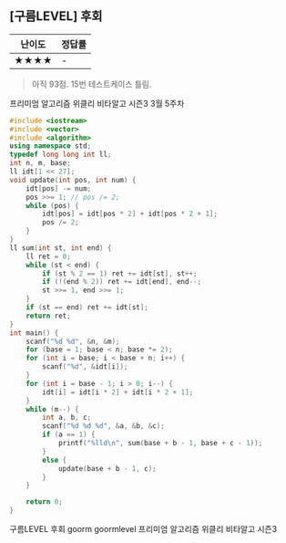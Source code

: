 ## [구름LEVEL] 후회

| 난이도 | 정답률 |
| ------ | ------ |
| ★★★★   | -      |

>  아직 93점. 15번 테스트케이스 틀림.



프리미엄 알고리즘 위클리 비타알고 시즌3 3월 5주차

```c++
#include <iostream>
#include <vector>
#include <algorithm>
using namespace std;
typedef long long int ll;
int n, m, base;
ll idt[1 << 27];
void update(int pos, int num) {
	idt[pos] -= num;
	pos >>= 1; // pos /= 2;
	while (pos) {
		idt[pos] = idt[pos * 2] + idt[pos * 2 + 1];
		pos /= 2;
	}
}
ll sum(int st, int end) {
	ll ret = 0;
	while (st < end) {
		if (st % 2 == 1) ret += idt[st], st++;
		if (!(end % 2)) ret += idt[end], end--;
		st >>= 1, end >>= 1;
	}
	if (st == end) ret += idt[st];
	return ret;
}
int main() {
	scanf("%d %d", &n, &m);
	for (base = 1; base < n; base *= 2);
	for (int i = base; i < base + n; i++) {
		scanf("%d", &idt[i]);
	}
	for (int i = base - 1; i > 0; i--) {
		idt[i] = idt[i * 2] + idt[i * 2 + 1];
	}
	while (m--) {
		int a, b, c;
		scanf("%d %d %d", &a, &b, &c);
		if (a == 1) {
			printf("%lld\n", sum(base + b - 1, base + c - 1));
		}
		else {
			update(base + b - 1, c);
		}
	}

	return 0;
}
```





구름LEVEL 후회 goorm goormlevel 프리미엄 알고리즘 위클리 비타알고 시즌3

